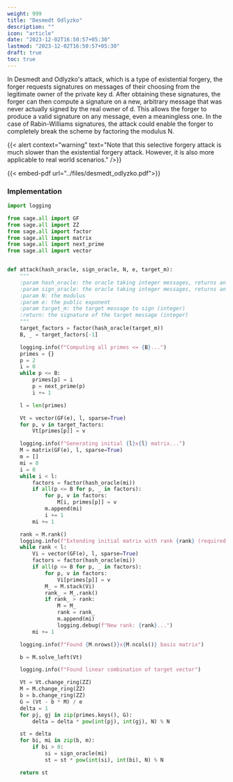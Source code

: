 ```yaml
---
weight: 999
title: "Desmedt Odlyzko"
description: ""
icon: "article"
date: "2023-12-02T16:50:57+05:30"
lastmod: "2023-12-02T16:50:57+05:30"
draft: true
toc: true
---
```


In Desmedt and Odlyzko's attack, which is a type of existential forgery, the forger requests signatures on messages of their choosing from the legitimate owner of the private key d. After obtaining these signatures, the forger can then compute a signature on a new, arbitrary message that was never actually signed by the real owner of d. This allows the forger to produce a valid signature on any message, even a meaningless one. In the case of Rabin-Williams signatures, the attack could enable the forger to completely break the scheme by factoring the modulus N.

{{< alert context="warning" text="Note that this selective forgery attack is much slower than the existential forgery attack. However, it is also more applicable to real world scenarios." />}}

{{< embed-pdf url="../files/desmedt_odlyzko.pdf">}}

### Implementation
```python
import logging

from sage.all import GF
from sage.all import ZZ
from sage.all import factor
from sage.all import matrix
from sage.all import next_prime
from sage.all import vector


def attack(hash_oracle, sign_oracle, N, e, target_m):
    """
    :param hash_oracle: the oracle taking integer messages, returns an integer representation of the hashed message
    :param sign_oracle: the oracle taking integer messages, returns an integer representation of the signature
    :param N: the modulus
    :param e: the public exponent
    :param target_m: the target message to sign (integer)
    :return: the signature of the target message (integer)
    """
    target_factors = factor(hash_oracle(target_m))
    B, _ = target_factors[-1]

    logging.info(f"Computing all primes <= {B}...")
    primes = {}
    p = 2
    i = 0
    while p <= B:
        primes[p] = i
        p = next_prime(p)
        i += 1

    l = len(primes)

    Vt = vector(GF(e), l, sparse=True)
    for p, v in target_factors:
        Vt[primes[p]] = v

    logging.info(f"Generating initial {l}x{l} matrix...")
    M = matrix(GF(e), l, sparse=True)
    m = []
    mi = 0
    i = 0
    while i < l:
        factors = factor(hash_oracle(mi))
        if all(p <= B for p, _ in factors):
            for p, v in factors:
                M[i, primes[p]] = v
            m.append(mi)
            i += 1
        mi += 1

    rank = M.rank()
    logging.info(f"Extending initial matrix with rank {rank} (required = {l})...")
    while rank < l:
        Vi = vector(GF(e), l, sparse=True)
        factors = factor(hash_oracle(mi))
        if all(p <= B for p, _ in factors):
            for p, v in factors:
                Vi[primes[p]] = v
            M_ = M.stack(Vi)
            rank_ = M_.rank()
            if rank_ > rank:
                M = M_
                rank = rank_
                m.append(mi)
                logging.debug(f"New rank: {rank}...")
        mi += 1

    logging.info(f"Found {M.nrows()}x{M.ncols()} basis matrix")

    b = M.solve_left(Vt)

    logging.info(f"Found linear combination of target vector")

    Vt = Vt.change_ring(ZZ)
    M = M.change_ring(ZZ)
    b = b.change_ring(ZZ)
    G = (Vt - b * M) / e
    delta = 1
    for pj, gj in zip(primes.keys(), G):
        delta = delta * pow(int(pj), int(gj), N) % N

    st = delta
    for bi, mi in zip(b, m):
        if bi > 0:
            si = sign_oracle(mi)
            st = st * pow(int(si), int(bi), N) % N

    return st

```